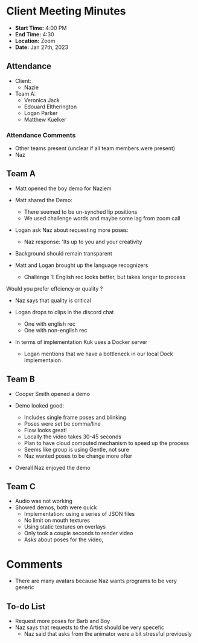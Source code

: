 # Client Meeting Minutes

- **Start Time:** 4:00 PM
- **End Time:** 4:30
- **Location:** Zoom
- **Date:** Jan 27th, 2023

## Attendance

- Client:
  - Nazie
- Team A:
  - Veronica Jack
  - Edouard Eltherington
  - Logan Parker
  - Matthew Kuelker

### Attendance Comments

- Other teams present (unclear if all team members were present)
- Naz 

## Team A

- Matt opened the boy demo for Naziem

- Matt shared the Demo:
  - There seemed to be un-synched lip positions
  - We used challenge words and maybe some lag from zoom call

- Logan ask Naz about requesting more poses:
  - Naz response: 'Its up to you and your creativity
- Background should remain transparent

- Matt and Logan brought up the language recognizers
  - Challenge 1: English rec looks better, but takes longer to process

Would you prefer effciency or quality ?

- Naz says that quality is critical

- Logan drops to clips in the discord chat
  - One with english rec
  - One with non-english rec

- In terms of implementation Kuk uses a Docker server
  - Logan mentions that we have a bottleneck in our local Dock implementaion

## Team B

- Cooper Smith opened a demo

- Demo looked good:
  - Includes single frame poses and blinking
  - Poses were set be comma/line
  - Flow looks great!
  - Locally the video takes 30-45 seconds
  - Plan to have cloud computed mechanism to speed up the process
  - Seems like group is using Gentle, not sure
  - Naz wanted poses to be change more ofter
- Overall Naz enjoyed the demo

## Team C

- Audio was not working
- Showed demos, both were quick
  - Implementation: using a series of JSON files
  - No limit on mouth textures 
  - Using static textures on overlays
  - Only took a couple seconds to render video
  - Asks about poses for the video, 

# Comments

- There are many avatars because Naz wants programs to be very generic

## To-do List

- Request more poses for Barb and Boy
- Naz says that requests to the Artist should be very specefic
  - Naz said that asks from the animator were a bit stressful previously 